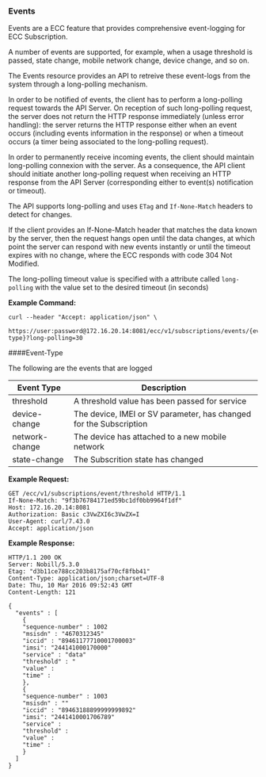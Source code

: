 ### Events

Events are a ECC feature that provides comprehensive event-logging for ECC Subscription.

A number of events are supported, for example, when a usage threshold is passed, state change, mobile network change, device change, and so on.

The Events resource provides an API to retreive these event-logs from the system through a long-polling mechanism.

In order to be notified of events, the client has to perform a long-polling request towards the API Server. On reception of such long-polling request, the server does not return the HTTP response immediately (unless error handling): the server returns the HTTP response either when an event occurs (including events information in the response) or when a timeout occurs (a timer being associated to the long-polling request). 

In order to permanently receive incoming events, the client should maintain long-polling connexion with the server. As a consequence, the API client should initiate another long-polling request when receiving an HTTP response from the API Server (corresponding either to event(s) notification or timeout).

The API supports long-polling and uses `ETag` and `If-None-Match` headers to detect for changes.  

If the client provides an If-None-Match header that matches the data known by the server, then the request hangs open until the data changes, at which point the server can respond with new events instantly or until the timeout expires with no change, where the ECC responds with code 304 Not Modified.

The long-polling timeout value is specified with a attribute called `long-polling` with the value set to the desired timeout (in seconds)

__Example Command:__
```
curl --header "Accept: application/json" \
 https://user:password@172.16.20.14:8081/ecc/v1/subscriptions/events/{event-type}?long-polling=30
```
####Event-Type

The following are the events that are logged

| Event Type | Description |
|------------|--------|
| threshold | A threshold value has been passed for service |
| device-change | The device, IMEI or SV parameter, has changed for the Subscription |
| network-change | The device has attached to a new mobile network |
| state-change | The Subscrition state has changed| 




__Example Request:__
```
GET /ecc/v1/subscriptions/event/threshold HTTP/1.1
If-None-Match: "9f3b76784171ed59bc1df0bb9964f1df"
Host: 172.16.20.14:8081
Authorization: Basic c3VwZXI6c3VwZX=I
User-Agent: curl/7.43.0
Accept: application/json
```

__Example Response:__
```
HTTP/1.1 200 OK
Server: Nobill/5.3.0
Etag: "d3b11ce788cc203b8175af70cf8fbb41"
Content-Type: application/json;charset=UTF-8
Date: Thu, 10 Mar 2016 09:52:43 GMT
Content-Length: 121

{
  "events" : [
    {
    "sequence-number" : 1002 
    "msisdn" : "4670312345"
    "iccid" : "89461177710001700003"
    "imsi": "244141000170000"
    "service" : "data" 
    "threshold" : "
    "value" :
    "time" :
    }, 
    {
    "sequence-number" : 1003 
    "msisdn" : ""
    "iccid" : "89463188899999999892"
    "imsi": "2441410001706789"
    "service" : 
    "threshold" : 
    "value" :
    "time" :
    }
  ]
}
```

